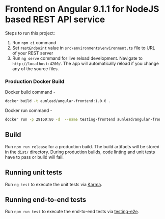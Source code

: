 # Frontend on Angular 9.1.1 for NodeJS based REST API service

Steps to run this project:

1. Run `npm ci` command
2. Set `restEndpoint` value in `src\environments\environment.ts` file to URL of your REST server
3. Run `ng serve` command for live reload development. Navigate to `http://localhost:4200/`. The app will automatically reload if you change any of the source files.

### Production Docker Build

Docker build command -

```sh
docker build -t aunlead/angular-frontend:1.0.0 .
```

Docker run command -

```sh
docker run -p 29160:80 -d  --name testing-frontend aunlead/angular-frontend:1.0.0
```

## Build

Run `npm run release` for a production build. The build artifacts will be stored in the `dist/` directory. During production builds, code linting and unit tests have to pass or build will fail.

## Running unit tests

Run `ng test` to execute the unit tests via [Karma](https://karma-runner.github.io).

## Running end-to-end tests

Run `npm run test` to execute the end-to-end tests via [testing-e2e](../testing-e2e).
